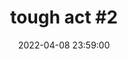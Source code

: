 ---
layout: event
title: "tough act #2"
lineup: ["Kilbourne", "Angel D'lite", "DJ Netflex", "The Tough Act Residents Association"]
date:  2022-04-08 23:59:00
location: "the white hotel"
image: ["/img/kilbourne.webp"]
background: "background-color: var(--background-black)"
colour: "var(--text-blue)"
---